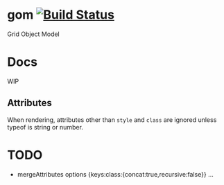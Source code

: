 # gom [![Build Status](https://secure.travis-ci.org/the-grid/gom.png?branch=master)](http://travis-ci.org/the-grid/gom)

Grid Object Model


# Docs

WIP

## Attributes

When rendering, attributes other than `style` and `class` are ignored unless typeof is string or number.

# TODO

- mergeAttributes options {keys:class:{concat:true,recursive:false}} ...
